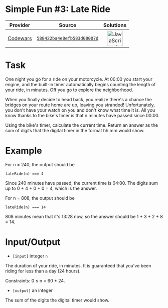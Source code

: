[_metadata_:generated]: - "true"

# Simple Fun #3: Late Ride

<!-- INFO TABLE BEGIN -->

| Provider                                        | Source                                                                               | Solutions                                                                                                                                                    |
| :---------------------------------------------: | :----------------------------------------------------------------------------------: | :----------------------------------------------------------------------------------------------------------------------------------------------------------: |
| [Codewars](../../../docs/providers/Codewars.md) | [`588422ba4e8efb583d00007d`](https://www.codewars.com/kata/588422ba4e8efb583d00007d) | [<img src="https://res.cloudinary.com/rascaltwo/image/upload/v1631924076/javascript_ehszr7.svg" alt="JavaScript" title="JavaScript" width="50" />](solve.js) |

<!-- INFO TABLE END -->

# Task
One night you go for a ride on your motorcycle. At 00:00 you start your engine, and the built-in timer automatically begins counting the length of your ride, in minutes. Off you go to explore the neighborhood.

 When you finally decide to head back, you realize there's a chance the bridges on your route home are up, leaving you stranded! Unfortunately, you don't have your watch on you and don't know what time it is. All you know thanks to the bike's timer is that n minutes have passed since 00:00.

 Using the bike's timer, calculate the current time. Return an answer as the sum of digits that the digital timer in the format hh:mm would show.

# Example

 For n = 240, the output should be

 `lateRide(n) === 4`

 Since 240 minutes have passed, the current time is 04:00. The digits sum up to 0 + 4 + 0 + 0 = 4, which is the answer.

 For n = 808, the output should be

 `lateRide(n) === 14`

 808 minutes mean that it's 13:28 now, so the answer should be 1 + 3 + 2 + 8 = 14.

# Input/Output

 - `[input]` integer `n`

  The duration of your ride, in minutes. It is guaranteed that you've been riding for less than a day (24 hours).

  Constraints: 0 ≤ n < 60 * 24.

 - `[output]` an integer

 The sum of the digits the digital timer would show.
